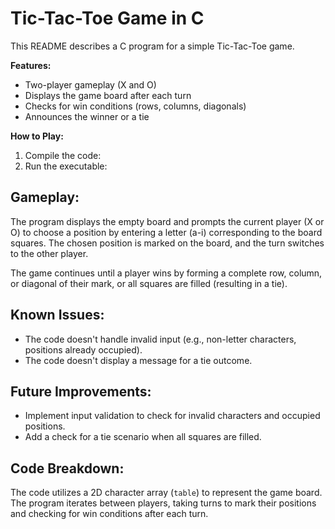 # Tic-Tac-Toe Game in C

This README describes a C program for a simple Tic-Tac-Toe game.

**Features:**

* Two-player gameplay (X and O)
* Displays the game board after each turn
* Checks for win conditions (rows, columns, diagonals)
* Announces the winner or a tie

**How to Play:**

1. Compile the code:
2. Run the executable:


## Gameplay:

The program displays the empty board and prompts the current player (X or O) to choose a position by entering a letter (a-i) corresponding to the board squares. The chosen position is marked on the board, and the turn switches to the other player.

The game continues until a player wins by forming a complete row, column, or diagonal of their mark, or all squares are filled (resulting in a tie).

## Known Issues:

* The code doesn't handle invalid input (e.g., non-letter characters, positions already occupied). 
* The code doesn't display a message for a tie outcome.

## Future Improvements:

* Implement input validation to check for invalid characters and occupied positions.
* Add a check for a tie scenario when all squares are filled.

## Code Breakdown:

The code utilizes a 2D character array (`table`) to represent the game board. The program iterates between players, taking turns to mark their positions and checking for win conditions after each turn.


